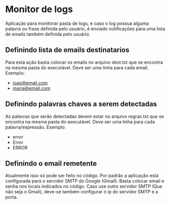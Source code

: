 # Monitor de logs
Aplicação para monitorar pasta de logs, e caso o log possua alguma palavra ou frase definida pelo usuário, é enviado notificações para uma lista de emails também definida pelo usuário.

## Definindo lista de emails destinatarios
Para esta ação basta colocar os emails no arquivo dest.txt que se encontra na mesma pasta do executável. Deve ser uma linha para cada email. Exemplo:
* joao@email.com
* maria@email.com

## Definindo palavras chaves a serem detectadas
As palavras que serão detectadas devem estar no arquivo regras.txt que se encontra na mesma pasta do executável. Deve ser uma linha para cada palavra/expressão. Exemplo:
* error
* Error
* ERROR

## Definindo o email remetente
Atualmente isso só pode ser feito no código. Por padrão a aplicação está configurada para o servidor SMTP do Google (Gmail). Basta colocar email e senha nos locais indicados no código. Caso use outro servidor SMTP (Que não seja o Gmail), deve-se também configurar o ip do servidor SMTP e a porta.
